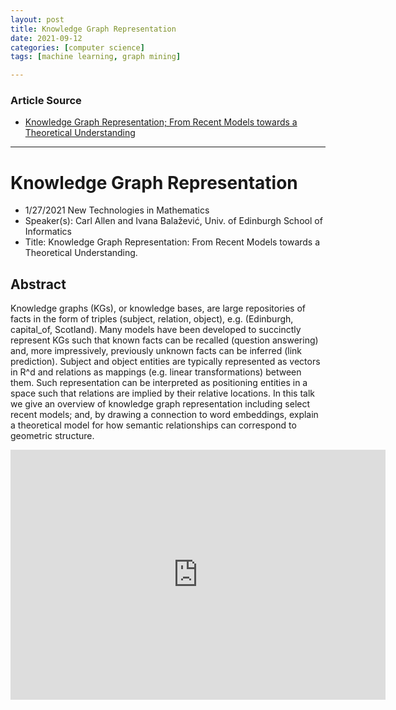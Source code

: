 ```yaml
---
layout: post
title: Knowledge Graph Representation
date: 2021-09-12
categories: [computer science]
tags: [machine learning, graph mining]

---
```


### Article Source

* [Knowledge Graph Representation; From Recent Models towards a Theoretical Understanding](https://www.youtube.com/watch?v=P958uaPKtJ0)


---

# Knowledge Graph Representation

* 1/27/2021 New Technologies in Mathematics
* Speaker(s): Carl Allen and Ivana Balažević, Univ. of Edinburgh School of Informatics
* Title: Knowledge Graph Representation: From Recent Models towards a Theoretical Understanding.

## Abstract

Knowledge graphs (KGs), or knowledge bases, are large repositories of facts in the form of triples (subject, relation, object), e.g. (Edinburgh, capital_of, Scotland). Many models have been developed to succinctly represent KGs such that known facts can be recalled (question answering) and, more impressively, previously unknown facts can be inferred (link prediction). Subject and object entities are typically represented as vectors in R^d and relations as mappings (e.g. linear transformations) between them. Such representation can be interpreted as positioning entities in a space such that relations are implied by their relative locations. In this talk we give an overview of knowledge graph representation including select recent models; and, by drawing a connection to word embeddings, explain a theoretical model for how semantic relationships can correspond to geometric structure.

<iframe width="600" height="400" src="https://www.youtube.com/embed/P958uaPKtJ0" title="YouTube video player" frameborder="0" allow="accelerometer; autoplay; clipboard-write; encrypted-media; gyroscope; picture-in-picture" allowfullscreen></iframe>